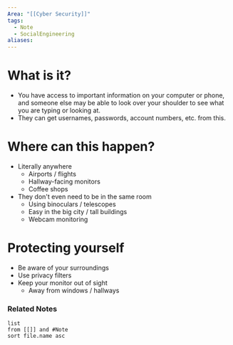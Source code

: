 ```yaml
---
Area: "[[Cyber Security]]"
tags:
  - Note
  - SocialEngineering
aliases:
---
```


# What is it?
- You have access to important information on your computer or phone, and someone else may be able to look over your shoulder to see what you are typing or looking at.
- They can get usernames, passwords, account numbers, etc. from this.
# Where can this happen?
- Literally anywhere
	- Airports / flights
	- Hallway-facing monitors
	- Coffee shops
- They don't even need to be in the same room
	- Using binoculars / telescopes
	- Easy in the big city / tall buildings
	- Webcam monitoring
# Protecting yourself
- Be aware of your surroundings
- Use privacy filters
- Keep your monitor out of sight
	- Away from windows / hallways
### Related Notes
```dataview
list
from [[]] and #Note 
sort file.name asc
```
